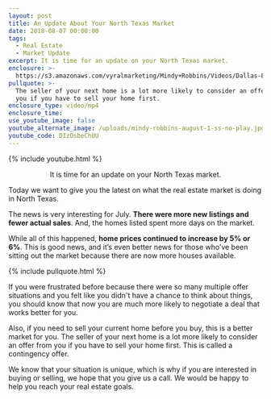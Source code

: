 ```yaml
---
layout: post
title: An Update About Your North Texas Market
date: 2018-08-07 00:00:00
tags:
  - Real Estate
  - Market Update
excerpt: It is time for an update on your North Texas market.
enclosure: >-
  https://s3.amazonaws.com/vyralmarketing/Mindy+Robbins/Videos/Dallas-Fort+Worth+Real+Estate+Agent+-+An+Update+About+Your+North+Texas+Market.mp4
pullquote: >-
  The seller of your next home is a lot more likely to consider an offer from
  you if you have to sell your home first.
enclosure_type: video/mp4
enclosure_time:
use_youtube_image: false
youtube_alternate_image: /uploads/mindy-robbins-august-1-ss-no-play.jpg
youtube_code: DIzOsbeChUU
---
```


{% include youtube.html %}

<center>It is time for an update on your North Texas market.</center>

Today we want to give you the latest on what the real estate market is doing in North Texas.

The news is very interesting for July. **There were more new listings and fewer actual sales**. And, the homes listed spent more days on the market.

While all of this happened, **home prices continued to increase by 5% or 6%**. This is good news, and it’s even better news for those who’ve been sitting out the market because there are now more houses available.

{% include pullquote.html %}

If you were frustrated before because there were so many multiple offer situations and you felt like you didn't have a chance to think about things, you should know that now you are much more likely to negotiate a deal that works better for you.

Also, if you need to sell your current home before you buy, this is a better market for you. The seller of your next home is a lot more likely to consider an offer from you if you have to sell your home first. This is called a contingency offer.

We know that your situation is unique, which is why if you are interested in buying or selling, we hope that you give us a call. We would be happy to help you reach your real estate goals.